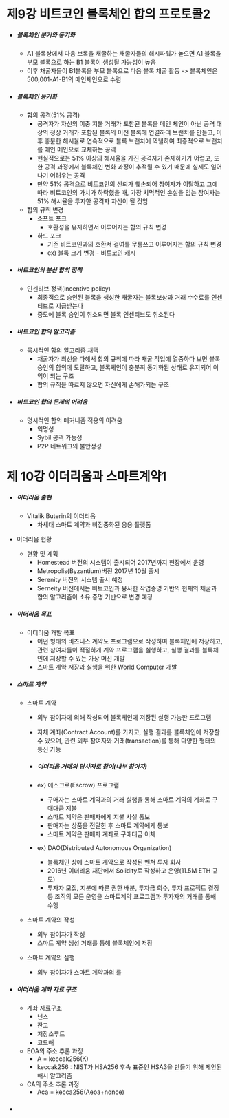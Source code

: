 # 제9강 비트코인 블록체인 합의 프로토콜2





- ##### 블록체인 분기와 동기화

  -  A1 블록상에서 다음 브록을 채굴하는 채굴자들의 해시파워가 높으면 A1 블록을 부모 블록으로 하는 B1 블록이 생성될 가능성이 높음
  - 이후 채굴자들이 B1블록을 부모 블록으로 다음 블록 채굴 활동 -> 블록체인은 500,001-A1-B1의 메인체인으로 수렴

- ##### 블록체인 동기화

  - 합의 공격(51% 공격)
    - 공격자가 자신의 이중 지불 거래가 포함된 블록을 메인 체인이 아닌 공격 대상의 정상 거래가 포함된 블록의 이전 블록에 연결하여 브랜치를 만들고, 이후  충분한 해시율로 연속적으로 블록 브랜치에 역녈하여 최종적으로 브랜치를 메인 메인으로 교체하는 공격
    - 현실적으로는 51% 이상의 해시율을 가진 공격자가 존재하기가 어렵고, 또한 공격 과정에서 블록체인 변화 과정이 추적될 수 있기 때문에 실제도 일어나기 어려우는 공격
    - 만약 51% 공격으로 비트코인의 신뢰가 훼손되어 참여자가 이탈하고 그에 따라 비트코인의 가치가 하락했을 때, 가장 치멱적인 손실을 입는 참여자는 51% 해시율을 투자한 공격자 자신이 될 것임
  - 합의 규칙 변경
    - 소프트 포크
      - 호환성을 유지하면서 이루어지는 합의 규칙 변경
    - 하드 포크
      - 기존 비트코인과의 호환서 결여를 무름쓰고 이루어지는 합의 규칙 변경
      - ex) 블록 크기 변경 - 비트코인 캐시


- ##### 비트코인의 분산 합의 정책

  - 인센티브 정책(incentive policy)
    - 최종적으로 승인된 블록을 생성한 채굴자는 블록보상과 거래 수수료를 인센티브로 지급받는다
    - 중도에 블록 승인이 취소되면 블록 인센티브도 취소된다

- ##### 비트코인 합의 알고리즘

  - 묵시적인 합의 알고리즘 채택
    - 채굴자가 최선을 다해서 합의 규칙에 따라 채굴 작업에 열중하다 보면 블록 승인의 합의에 도달하고, 블록체인이 충분히 동기화된 상태로 유지되어 이익이 되는 구조
    - 합의 규칙을 따르지 않으면 자신에게 손해가되는 구조

- ##### 비트코인 합의 문제의 어려움

  - 명시적인 합의 메커니즘 적용의 어려움
    - 익명성
    - Sybil 공격 가능성
    - P2P 네트워크의 불안정성





# 제 10강 이더리움과 스마트계약1



- ##### 이더리움 출현

  - Vitalik Buterin의 이더리움
    - 차세대 스마트 계약과 비집중화된 응용 플랫폼

- 이더리움 현황

  - 현황 및 계획
    - Homestead 버전의 시스템이 출시되어 2017년까지 현장에서 운영
    - Metropolis(Byzantium)버전 2017년 10월 출시
    - Serenity 버전의 시스템 출시 예정
    - Serneity  버전에서는 비트코인과 융사한 작업증명 기반의 현재의 채굴과 합의 알고리즘이 소유 증명 기반으로 변경 예정

- ##### 이더리움 목표

  - 이더리움 개발 목표
    - 어떤 형태의 비즈니스 계약도 프로그램으로 작성하여 블록체인에 저장하고, 관련 참여자들이 적절하게 계약 프로그램을 실행하고, 실행 결과를 블록체인에 저장할 수 있는 가상 머신 개발
    - 스마트 계약 저장과 실행을 위한 World Computer 개발

- ##### 스마트 계약

  - 스마트 계약

    - 외부 참여자에 의해 작성되어 블록체인에 저장된 실행 가능한 프로그램

    - 자체 계좌(Contract Account)를 가지고, 실행 결과를 블록체인에 저장할 수 있으며, 관련 외부 참여자와 거래(transaction)를 통해 다양한 형태의 통신 가능

    - ##### 이더리움 거래의 당사자로 참여(내부 참여자)

    - ex) 에스크로(Escrow) 프로그램

      - 구매자는 스마트 계약과의 거래 실행을 통해 스마트 계약의 계좌로 구매대금 지불
      - 스마트 계약은 판매자에게 지불 사실 통보
      - 판매자는 상품을 전달한 후 스마트 계약에게 통보
      - 스마트 계약은 판매자 계좌로 구매대금 이체

    - ex) DAO(Distributed Autonomous Organization)

      - 블록체인 상에 스마트 계약으로 작성된 벤쳐 투자 회사
      - 2016년 이더리움 재단에서 Solidity로 작성하고 운영(11.5M ETH 규모)
      - 투자자 모집, 지분에 따른 권한 배분, 투자금 회수, 투자 프로젝트 결정 등 조직의 모든 운영을 스마트계약 프로그램과 투자자의 거래를 통해 수행

  - 스마트 계약의 작성

    - 외부 참여자가 작성
    - 스마트 계약 생성 거래를 통해 블록체인에 저장

  - 스마트 계약의 실행

    - 외부 참여자가 스마트 계약과의 를  

- ##### 이더리움 계좌 자료 구조

  - 계좌 자료구조
    - 넌스
    - 잔고
    - 저장소루트
    - 코드해
  - EOA의 주소 추론 과정
    - A = keccak256(K)
    - keccak256 : NIST가 HSA256 후속 표준인 HSA3을 만들기 위해 제안된 해시 알고리즘
  - CA의 주소 추론 과정
    - Aca = kecca256(Aeoa+nonce)

- ##### 